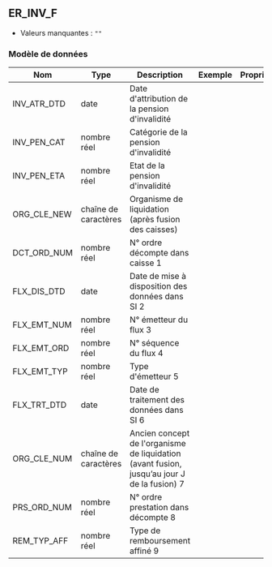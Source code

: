 ## ER_INV_F

- Valeurs manquantes : `""`

### Modèle de données

|Nom|Type|Description|Exemple|Propriétés|
|-|-|-|-|-|
|INV_ATR_DTD|date|Date d'attribution de la pension d'invalidité|||
|INV_PEN_CAT|nombre réel|Catégorie de la pension d'invalidité|||
|INV_PEN_ETA|nombre réel|Etat de la pension d'invalidité|||
|ORG_CLE_NEW|chaîne de caractères|Organisme de liquidation (après fusion des caisses)|||
|DCT_ORD_NUM|nombre réel|N° ordre décompte dans caisse                      1|||
|FLX_DIS_DTD|date|Date de mise à disposition des données dans SI     2|||
|FLX_EMT_NUM|nombre réel|N° émetteur du flux                                                  3|||
|FLX_EMT_ORD|nombre réel|N° séquence du flux                                               4|||
|FLX_EMT_TYP|nombre réel|Type d'émetteur                                                      5|||
|FLX_TRT_DTD|date|Date de traitement des données dans SI                   6|||
|ORG_CLE_NUM|chaîne de caractères|Ancien concept de l'organisme de liquidation (avant fusion, jusqu’au jour J de la fusion)          7|||
|PRS_ORD_NUM|nombre réel|N° ordre prestation dans décompte                 8|||
|REM_TYP_AFF|nombre réel|Type de remboursement affiné                                 9|||
